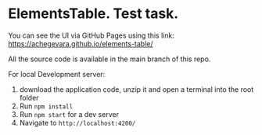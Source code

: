 # ElementsTable. Test task.

You can see the UI via GitHub Pages using this link: https://achegevara.github.io/elements-table/

All the source code is available in the main branch of this repo.

For local Development server:
1) download the application code, unzip it and open a terminal into the root folder
2) Run `npm install`
3) Run `npm start` for a dev server
4) Navigate to `http://localhost:4200/`
